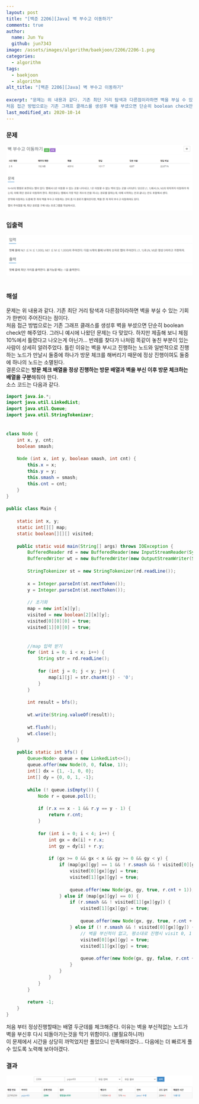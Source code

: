 ```yaml
---
layout: post
title: "[백준 2206][Java] 벽 부수고 이동하기"
comments: true
author:
  name: Jun Yu
  github: jun7343
image: /assets/images/algorithm/baekjoon/2206/2206-1.png
categories: 
  - algorithm
tags: 
  - baekjoon
  - algorithm
alt_title: "[백준 2206][Java] 벽 부수고 이동하기"

excerpt: "문제는 위 내용과 같다. 기존 최단 거리 탐색과 다른점이라하면 벽을 부실 수 있는 기회가 한번이 주어진다는 점이다.   
처음 접근 방법으로는 기존 그래프 클래스를 생성후 벽을 부셨으면 단순히 boolean check만 해주었다. 그러니 예시에 나왔던 문제는 다 맞았다. 하지만 제출해 보니 체점 10%에서 틀렸다고 나오는게 아닌가... 반례를 찾다가 나처럼 똑같이 놓친 부분이 있는 사람이 상세히 알려주었다. 틀린 이유는 벽을 부시고 진행하는 노드와 일반적으로 진행하는 노드가 만날시 둘중에 하나가 방문 체크를 해버리기 때문에 정상 진행이여도 둘중에 하나의 노드는 소멸된다.  "
last_modified_at: 2020-10-14
---
```


### 문제

<img src="/assets/images/algorithm/baekjoon/2206/2206-1.png" class="algin-center">
<img src="/assets/images/algorithm/baekjoon/2206/2206-2.png" class="algin-center">

### 입출력

<img src="/assets/images/algorithm/baekjoon/2206/2206-3.png" class="algin-center">   <br><br>

### 해설

문제는 위 내용과 같다. 기존 최단 거리 탐색과 다른점이라하면 벽을 부실 수 있는 기회가 한번이 주어진다는 점이다.   
처음 접근 방법으로는 기존 그래프 클래스를 생성후 벽을 부셨으면 단순히 boolean check만 해주었다. 그러니 예시에 나왔던 문제는 다 맞았다. 하지만 제출해 보니 체점 10%에서 틀렸다고 나오는게 아닌가... 반례를 찾다가 나처럼 똑같이 놓친 부분이 있는 사람이 상세히 알려주었다. 틀린 이유는 벽을 부시고 진행하는 노드와 일반적으로 진행하는 노드가 만날시 둘중에 하나가 방문 체크를 해버리기 때문에 정상 진행이여도 둘중에 하나의 노드는 소멸된다.     
결론으로는 **방문 체크 배열을 정상 진행하는 방문 배열과 벽을 부신 이후 방문 체크하는 배열을 구분**해줘야 한다.   <br>
소스 코드는 다음과 같다.   

```java
import java.io.*;
import java.util.LinkedList;
import java.util.Queue;
import java.util.StringTokenizer;


class Node {
    int x, y, cnt;
    boolean smash;

    Node (int x, int y, boolean smash, int cnt) {
        this.x = x;
        this.y = y;
        this.smash = smash;
        this.cnt = cnt;
    }
}

public class Main {

    static int x, y;
    static int[][] map;
    static boolean[][][] visited;

    public static void main(String[] args) throws IOException {
        BufferedReader rd = new BufferedReader(new InputStreamReader(System.in));
        BufferedWriter wt = new BufferedWriter(new OutputStreamWriter(System.out));

        StringTokenizer st = new StringTokenizer(rd.readLine());

        x = Integer.parseInt(st.nextToken());
        y = Integer.parseInt(st.nextToken());

        // 초기화
        map = new int[x][y];
        visited = new boolean[2][x][y];
        visited[0][0][0] = true;
        visited[1][0][0] = true;

        
        //map 입력 받기
        for (int i = 0; i < x; i++) {
            String str = rd.readLine();

            for (int j = 0; j < y; j++) {
                map[i][j] = str.charAt(j) - '0';
            }
        }

        int result = bfs();

        wt.write(String.valueOf(result));

        wt.flush();
        wt.close();
    }

    public static int bfs() {
        Queue<Node> queue = new LinkedList<>();
        queue.offer(new Node(0, 0, false, 1));
        int[] dx = {1, -1, 0, 0};
        int[] dy = {0, 0, 1, -1};

        while (! queue.isEmpty()) {
            Node r = queue.poll();

            if (r.x == x - 1 && r.y == y - 1) {
                return r.cnt;
            }

            for (int i = 0; i < 4; i++) {
                int gx = dx[i] + r.x;
                int gy = dy[i] + r.y;

                if (gx >= 0 && gx < x && gy >= 0 && gy < y) {
                    if (map[gx][gy] == 1 && ! r.smash && ! visited[0][gx][gy] && ! visited[1][gx][gy]) {
                        visited[0][gx][gy] = true;
                        visited[1][gx][gy] = true;

                        queue.offer(new Node(gx, gy, true, r.cnt + 1));
                    } else if (map[gx][gy] == 0) {
                        if (r.smash && ! visited[1][gx][gy]) {
                            visited[1][gx][gy] = true;

                            queue.offer(new Node(gx, gy, true, r.cnt + 1));
                        } else if (! r.smash && ! visited[0][gx][gy]) {
                            // 벽을 부신적이 없고, 평소대로 진행시 visit 0, 1 모두 방문 표시를 한다. (벽을 부신후 다시 이전 노드 재방문을 막기 위함)
                            visited[0][gx][gy] = true;
                            visited[1][gx][gy] = true;

                            queue.offer(new Node(gx, gy, false, r.cnt + 1));
                        }
                    }
                }
            }
        }

        return -1;
    }
}
```   

처음 부터 정상진행할때는 배열 두군데를 체크해준다. 이유는 벽을 부신적없는 노드가 벽을 부신후 다시 되돌아가는것을 막기 위함이다. (불필요하니까)   
이 문제에서 시간을 상당히 까먹었지만 풀었으니 만족해야겠다... 다음에는 더 빠르게 풀 수 있도록 노력해 보아야겠다.   

### 결과

<img src="/assets/images/algorithm/baekjoon/2206/2206-4.png" class="algin-center">